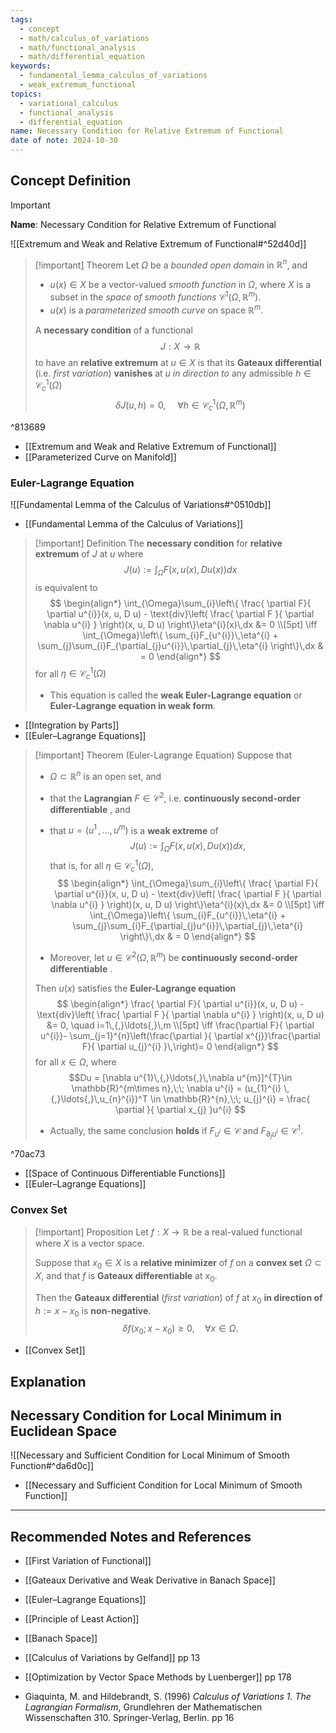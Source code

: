 ```yaml
---
tags:
  - concept
  - math/calculus_of_variations
  - math/functional_analysis
  - math/differential_equation
keywords:
  - fundamental_lemma_calculus_of_variations
  - weak_extremum_functional
topics:
  - variational_calculus
  - functional_analysis
  - differential_equation
name: Necessary Condition for Relative Extremum of Functional
date of note: 2024-10-30
---
```


## Concept Definition

>[!important]
>**Name**: Necessary Condition for Relative Extremum of Functional


![[Extremum and Weak and Relative Extremum of Functional#^52d40d]]


>[!important] Theorem
>Let $\Omega$ be a *bounded open domain* in $\mathbb{R}^{n}$, and 
>- $u(x) \in X$ be a vector-valued  *smooth function* in $\Omega$, where $X$ is a subset in the *space of smooth functions* $\mathcal{C}^{1}(\Omega, \mathbb{R}^{m})$.
>- $u(x)$ is a *parameterized smooth curve* on space $\mathbb{R}^{m}$.
>
>A **necessary condition** of a functional $$J: X \to \mathbb{R}$$ to have an **relative extremum** at $u\in X$ is that its **Gateaux differential** (i.e. *first variation*) **vanishes** at $u$ *in direction to* any admissible $h\in \mathcal{C}_{c}^{1}(\Omega)$ $$\delta J(u, h) =0,\, \quad \forall h\in \mathcal{C}_{c}^{1}(\Omega,\mathbb{R}^{m})$$

^813689

- [[Extremum and Weak and Relative Extremum of Functional]]
- [[Parameterized Curve on Manifold]]

### Euler-Lagrange Equation

![[Fundamental Lemma of the Calculus of Variations#^0510db]]

- [[Fundamental Lemma of the Calculus of Variations]]

>[!important] Definition
>The **necessary condition** for **relative extremum** of $J$ at $u$ where $$J(u) := \int_{\Omega} F(x, u(x),  D u(x)) dx$$ is equivalent to 
>$$
>\begin{align*}
>\int_{\Omega}\sum_{i}\left\{ \frac{ \partial F}{ \partial u^{i}}(x, u, D u) - \text{div}\left( \frac{ \partial F }{ \partial  \nabla u^{i} }  \right)(x, u, D u) \right\}\eta^{i}(x)\,dx  &= 0 \\[5pt]
> \iff \int_{\Omega}\left\{ \sum_{i}F_{u^{i}}\,\eta^{i} + \sum_{j}\sum_{i}F_{\partial_{j}u^{i}}\,\partial_{j}\,\eta^{i} \right\}\,dx & = 0 
\end{align*}
>$$
>for all $\eta \in \mathcal{C}_{c}^{1}(\Omega)$
>- This equation is called the **weak Euler-Lagrange equation** or **Euler-Lagrange equation in weak form**.

- [[Integration by Parts]]
- [[Euler–Lagrange Equations]]

>[!important] Theorem (Euler-Lagrange Equation)
>Suppose that 
>- $\Omega \subset \mathbb{R}^{n}$ is an open set, and
>- that the **Lagrangian** $F\in \mathcal{C}^2$, i.e. **continuously second-order differentiable** , and 
>- that $u = (u^1\,{,}\ldots{,}\,u^{m})$ is a **weak extreme** of  $$J(u) := \int_{\Omega} F(x, u(x), D u(x)) dx,$$ that is,  for all $\eta \in \mathcal{C}_{c}^{1}(\Omega)$,
>$$
>\begin{align*}
>\int_{\Omega}\sum_{i}\left\{ \frac{ \partial F}{ \partial u^{i}}(x, u, D u) - \text{div}\left( \frac{ \partial F }{ \partial  \nabla u^{i} }  \right)(x, u, D u) \right\}\eta^{i}(x)\,dx  &= 0 \\[5pt]
> \iff \int_{\Omega}\left\{ \sum_{i}F_{u^{i}}\,\eta^{i} + \sum_{j}\sum_{i}F_{\partial_{j}u^{i}}\,\partial_{j}\,\eta^{i} \right\}\,dx & = 0 
\end{align*}
>$$
>
>- Moreover, let $u\in \mathcal{C}^2(\Omega, \mathbb{R}^{m})$ be **continuously second-order differentiable** .
>
>Then $u(x)$ satisfies the **Euler-Lagrange equation**
>$$
>\begin{align*}
>\frac{ \partial F}{ \partial u^{i}}(x, u, D u) - \text{div}\left( \frac{ \partial F }{ \partial  \nabla u^{i} }  \right)(x, u, D u) &= 0, \quad i=1\,{,}\ldots{,}\,m \\[5pt]
> \iff \frac{\partial F}{ \partial u^{i}}- \sum_{j=1}^{n}\left(\frac{\partial }{ \partial x^{j}}\frac{\partial  F}{ \partial u_{j}^{i} }\,\right)= 0
\end{align*}
>$$
>for all $x\in \Omega,$ where $$Du = [\nabla u^{1}\,{,}\ldots{,}\,\nabla u^{m}]^{T}\in \mathbb{R}^{m\times n},\;\; \nabla u^{i} = (u_{1}^{i} \,{,}\ldots{,}\,u_{n}^{i})^T \in \mathbb{R}^{n},\;\; u_{j}^{i} = \frac{ \partial  }{ \partial x_{j} }u^{i} $$
>- Actually, the same conclusion **holds** if $F_{u^{i}} \in \mathcal{C}$ and $F_{\partial_{j}u^{i}} \in \mathcal{C}^{1}$.

^70ac73

- [[Space of Continuous Differentiable Functions]]
- [[Euler–Lagrange Equations]]

### Convex Set

>[!important] Proposition
>Let $f: X \to \mathbb{R}$ be a real-valued functional where $X$ is a vector space. 
>
>Suppose that $x_{0}\in X$ is a **relative minimizer** of $f$ on a **convex set** $\Omega \subset X$, and that $f$ is **Gateaux differentiable** at $x_{0}$.
>
>Then the **Gateaux differential** (*first variation*) of $f$ at $x_{0}$ **in direction of** $h := x-x_{0}$ is **non-negative**. 
>$$
>\delta f(x_{0}; x-x_{0}) \ge 0, \quad \forall x\in \Omega.
>$$

- [[Convex Set]]


## Explanation



## Necessary Condition for Local Minimum in Euclidean Space

![[Necessary and Sufficient Condition for Local Minimum of Smooth Function#^da6d0c]]

- [[Necessary and Sufficient Condition for Local Minimum of Smooth Function]]



-----------
##  Recommended Notes and References



- [[First Variation of Functional]]
- [[Gateaux Derivative and Weak Derivative in Banach Space]]
- [[Euler–Lagrange Equations]]
- [[Principle of Least Action]]

- [[Banach Space]]


- [[Calculus of Variations by Gelfand]] pp 13
- [[Optimization by Vector Space Methods by Luenberger]] pp 178
- Giaquinta, M. and Hildebrandt, S. (1996) *Calculus of Variations 1. The Lagrangian Formalism*, Grundlehren der Mathematischen Wissenschaften 310. Springer-Verlag, Berlin. pp 16